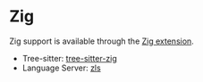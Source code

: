 # Zig

Zig support is available through the [Zig extension](https://tvv.tw/https://github.com/zed-extensions/zig).

- Tree-sitter: [tree-sitter-zig](https://tvv.tw/https://github.com/tree-sitter-grammars/tree-sitter-zig)
- Language Server: [zls](https://tvv.tw/https://github.com/zigtools/zls)
